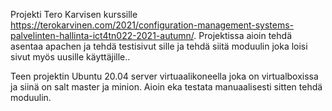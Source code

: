 Projekti Tero Karvisen  kurssille https://terokarvinen.com/2021/configuration-management-systems-palvelinten-hallinta-ict4tn022-2021-autumn/. Projektissa aioin tehdä asentaa apachen ja tehdä testisivut sille ja tehdä siitä moduulin joka loisi sivut myös uusille käyttäjille..

Teen projektin Ubuntu 20.04 server virtuaalikoneella joka on virtualboxissa ja siinä on salt master ja minion. Aioin eka testata manuaalisesti sitten tehdä moduulin.

